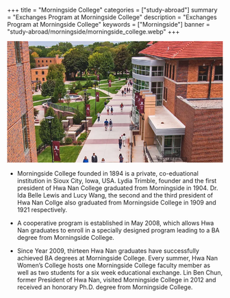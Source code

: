 +++
title = "Morningside College"
categories = ["study-abroad"]
summary = "Exchanges Program at Morningside College"
description = "Exchanges Program at Morningside College"
keywords = ["Morningside"]
banner = "study-abroad/morningside/morningside_college.webp"
+++


![morningside_college](morningside_college.webp)


* Morningside College founded in 1894 is a private, co-eduational institution in Sioux City, Iowa, USA. Lydia Trimble, founder and the first president of Hwa Nan College graduated from Morningside in 1904. Dr. Ida Belle Lewis and Lucy Wang, the second and the third president of Hwa Nan Collge also graduated from Morningside College in 1909 and 1921 respectively.

* A cooperative program is established in May 2008, which allows Hwa Nan graduates to enroll in a specially designed program leading to a BA degree from Morningside College.

* Since Year 2009, thirteen Hwa Nan graduates have successfully achieved BA degrees at Morningside College. Every summer, Hwa Nan Women’s College hosts one Morningside College faculty member as well as two students for a six week educational exchange. Lin Ben Chun, former President of Hwa Nan, visited Morningside College in 2012 and received an honorary Ph.D. degree from Morningside College.

